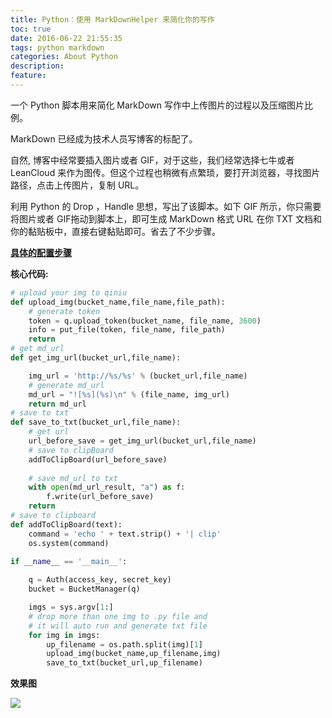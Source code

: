 ```yaml
---
title: Python：使用 MarkDownHelper 来简化你的写作
toc: true
date: 2016-06-22 21:55:35
tags: python markdown
categories: About Python
description:
feature:
---
```


一个 Python 脚本用来简化 MarkDown 写作中上传图片的过程以及压缩图片比例。

<!--more-->

MarkDown 已经成为技术人员写博客的标配了。

自然, 博客中经常要插入图片或者 GIF，对于这些，我们经常选择七牛或者 LeanCloud 来作为图传。但这个过程也稍微有点繁琐，要打开浏览器，寻找图片路径，点击上传图片，复制 URL。

利用 Python 的 Drop ，Handle 思想，写出了该脚本。如下 GIF 所示，你只需要将图片或者 GIF拖动到脚本上，即可生成 MarkDown 格式 URL 在你 TXT 文档和你的黏贴板中，直接右键黏贴即可。省去了不少步骤。

**[具体的配置步骤](https://github.com/wuchangfeng/MarkDownHelper)**

**核心代码:**

```python 
# upload your img to qiniu
def upload_img(bucket_name,file_name,file_path):
    # generate token
    token = q.upload_token(bucket_name, file_name, 3600)
    info = put_file(token, file_name, file_path)
    return
# get md_url 
def get_img_url(bucket_url,file_name):

    img_url = 'http://%s/%s' % (bucket_url,file_name)
    # generate md_url
    md_url = "![%s](%s)\n" % (file_name, img_url)
    return md_url
# save to txt
def save_to_txt(bucket_url,file_name):
    # get url
    url_before_save = get_img_url(bucket_url,file_name)
    # save to clipBoard
    addToClipBoard(url_before_save)
    
    # save md_url to txt
    with open(md_url_result, "a") as f:
        f.write(url_before_save)
    return
# save to clipboard
def addToClipBoard(text):
	command = 'echo ' + text.strip() + '| clip'
	os.system(command)
	
if __name__ == '__main__':

    q = Auth(access_key, secret_key)
    bucket = BucketManager(q)

    imgs = sys.argv[1:]
    # drop more than one img to .py file and
    # it will auto run and generate txt file
    for img in imgs:
        up_filename = os.path.split(img)[1]
        upload_img(bucket_name,up_filename,img)
        save_to_txt(bucket_url,up_filename)
```



**效果图**

![](http://7xrl8j.com1.z0.glb.clouddn.com/MarkDownHelper.gif)

